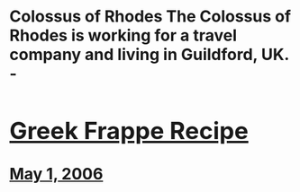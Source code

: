 # Colossus of Rhodes The Colossus of Rhodes is working for a travel company and living in Guildford, UK. - [<h2>Greek Frappe Recipe</h2>May 1, 2006](https://ineedcoffee.com/greek-frappe-recipe/)
